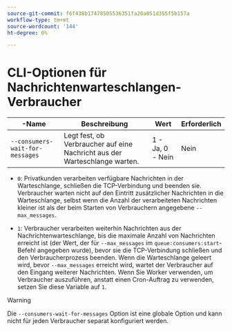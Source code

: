 ```yaml
---
source-git-commit: f6f438b17478505536351fa20a051d355f5b157a
workflow-type: tm+mt
source-wordcount: '144'
ht-degree: 0%

---
```

# CLI-Optionen für Nachrichtenwarteschlangen-Verbraucher

| -Name | Beschreibung | Wert | Erforderlich |
|------|-------------|-------|----------|
| `--consumers-wait-for-messages` | Legt fest, ob Verbraucher auf eine Nachricht aus der Warteschlange warten. | 1 - Ja, 0 - Nein | Nein |

* `0`: Privatkunden verarbeiten verfügbare Nachrichten in der Warteschlange, schließen die TCP-Verbindung und beenden sie. Verbraucher warten nicht auf den Eintritt zusätzlicher Nachrichten in die Warteschlange, selbst wenn die Anzahl der verarbeiteten Nachrichten kleiner ist als der beim Starten von Verbrauchern angegebene `--max_messages`.

* `1`: Verbraucher verarbeiten weiterhin Nachrichten aus der Nachrichtenwarteschlange, bis die maximale Anzahl von Nachrichten erreicht ist (der Wert, der für `--max_messages` im `queue:consumers:start`-Befehl angegeben wurde), bevor sie die TCP-Verbindung schließen und den Verbraucherprozess beenden. Wenn die Warteschlange geleert wird, bevor `--max_messages` erreicht wird, wartet der Verbraucher auf den Eingang weiterer Nachrichten. Wenn Sie Worker verwenden, um Verbraucher auszuführen, anstatt einen Cron-Auftrag zu verwenden, setzen Sie diese Variable auf `1`.

>[!WARNING]
>
>Die `--consumers-wait-for-messages` Option ist eine globale Option und kann nicht für jeden Verbraucher separat konfiguriert werden.
